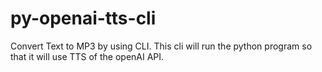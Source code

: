 # py-openai-tts-cli
Convert Text to MP3 by using CLI. This cli will run the python program so that it will use TTS of the openAI API. 
